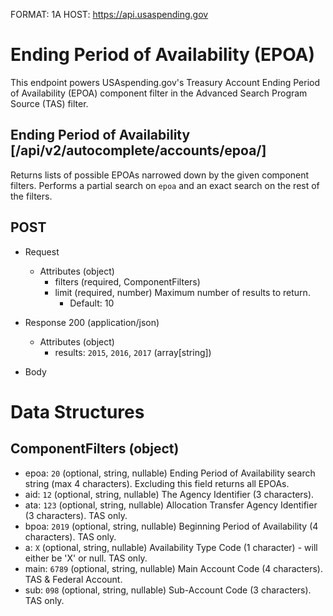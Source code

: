 FORMAT: 1A
HOST: https://api.usaspending.gov

# Ending Period of Availability (EPOA)

This endpoint powers USAspending.gov's Treasury Account Ending Period of Availability (EPOA) component filter in the Advanced Search Program Source (TAS) filter.

## Ending Period of Availability [/api/v2/autocomplete/accounts/epoa/]

Returns lists of possible EPOAs narrowed down by the given component filters. Performs a partial search on `epoa` and an exact search on the rest of the filters.

## POST
+ Request
    + Attributes (object)
        + filters (required, ComponentFilters)
        + limit (required, number)
            Maximum number of results to return.
            + Default: 10

+ Response 200 (application/json)
    + Attributes (object)
        + results: `2015`, `2016`, `2017` (array[string])

+ Body

# Data Structures

## ComponentFilters (object)
+ epoa: `20` (optional, string, nullable)
    Ending Period of Availability search string (max 4 characters). Excluding this field returns all EPOAs.
+ aid: `12` (optional, string, nullable)
    The Agency Identifier (3 characters).
+ ata: `123` (optional, string, nullable)
    Allocation Transfer Agency Identifier (3 characters). TAS only.
+ bpoa: `2019` (optional, string, nullable)
    Beginning Period of Availability (4 characters). TAS only.
+ a: `X` (optional, string, nullable)
    Availability Type Code (1 character) - will either be 'X' or null. TAS only.
+ main: `6789` (optional, string, nullable)
    Main Account Code (4 characters). TAS & Federal Account.
+ sub: `098` (optional, string, nullable)
    Sub-Account Code (3 characters). TAS only.
